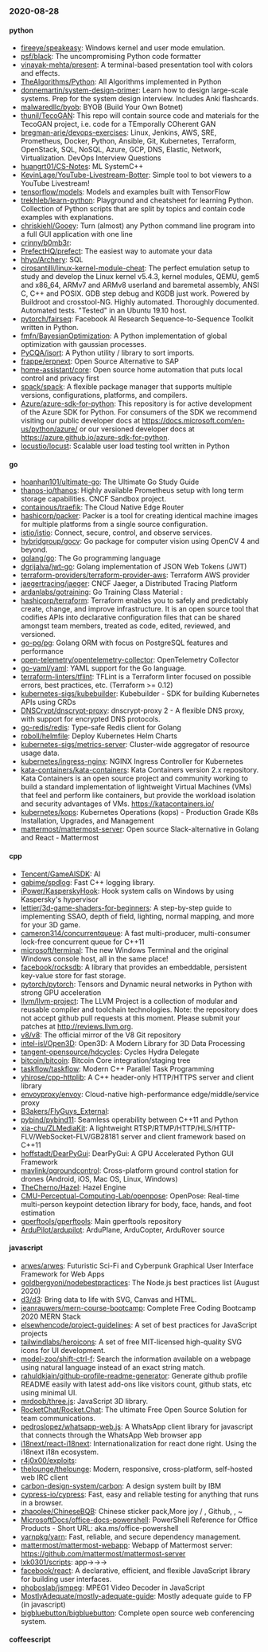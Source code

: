 ### 2020-08-28

#### python
* [fireeye/speakeasy](https://github.com/fireeye/speakeasy): Windows kernel and user mode emulation.
* [psf/black](https://github.com/psf/black): The uncompromising Python code formatter
* [vinayak-mehta/present](https://github.com/vinayak-mehta/present): A terminal-based presentation tool with colors and effects.
* [TheAlgorithms/Python](https://github.com/TheAlgorithms/Python): All Algorithms implemented in Python
* [donnemartin/system-design-primer](https://github.com/donnemartin/system-design-primer): Learn how to design large-scale systems. Prep for the system design interview. Includes Anki flashcards.
* [malwaredllc/byob](https://github.com/malwaredllc/byob): BYOB (Build Your Own Botnet)
* [thunil/TecoGAN](https://github.com/thunil/TecoGAN): This repo will contain source code and materials for the TecoGAN project, i.e. code for a TEmporally COherent GAN
* [bregman-arie/devops-exercises](https://github.com/bregman-arie/devops-exercises): Linux, Jenkins, AWS, SRE, Prometheus, Docker, Python, Ansible, Git, Kubernetes, Terraform, OpenStack, SQL, NoSQL, Azure, GCP, DNS, Elastic, Network, Virtualization. DevOps Interview Questions
* [huangrt01/CS-Notes](https://github.com/huangrt01/CS-Notes): ML SystemC++
* [KevinLage/YouTube-Livestream-Botter](https://github.com/KevinLage/YouTube-Livestream-Botter): Simple tool to bot viewers to a YouTube Livestream!
* [tensorflow/models](https://github.com/tensorflow/models): Models and examples built with TensorFlow
* [trekhleb/learn-python](https://github.com/trekhleb/learn-python):  Playground and cheatsheet for learning Python. Collection of Python scripts that are split by topics and contain code examples with explanations.
* [chriskiehl/Gooey](https://github.com/chriskiehl/Gooey): Turn (almost) any Python command line program into a full GUI application with one line
* [crinny/b0mb3r](https://github.com/crinny/b0mb3r):    
* [PrefectHQ/prefect](https://github.com/PrefectHQ/prefect): The easiest way to automate your data
* [hhyo/Archery](https://github.com/hhyo/Archery): SQL 
* [cirosantilli/linux-kernel-module-cheat](https://github.com/cirosantilli/linux-kernel-module-cheat): The perfect emulation setup to study and develop the Linux kernel v5.4.3, kernel modules, QEMU, gem5 and x86_64, ARMv7 and ARMv8 userland and baremetal assembly, ANSI C, C++ and POSIX. GDB step debug and KGDB just work. Powered by Buildroot and crosstool-NG. Highly automated. Thoroughly documented. Automated tests. "Tested" in an Ubuntu 19.10 host.
* [pytorch/fairseq](https://github.com/pytorch/fairseq): Facebook AI Research Sequence-to-Sequence Toolkit written in Python.
* [fmfn/BayesianOptimization](https://github.com/fmfn/BayesianOptimization): A Python implementation of global optimization with gaussian processes.
* [PyCQA/isort](https://github.com/PyCQA/isort): A Python utility / library to sort imports.
* [frappe/erpnext](https://github.com/frappe/erpnext): Open Source Alternative to SAP
* [home-assistant/core](https://github.com/home-assistant/core):  Open source home automation that puts local control and privacy first
* [spack/spack](https://github.com/spack/spack): A flexible package manager that supports multiple versions, configurations, platforms, and compilers.
* [Azure/azure-sdk-for-python](https://github.com/Azure/azure-sdk-for-python): This repository is for active development of the Azure SDK for Python. For consumers of the SDK we recommend visiting our public developer docs at https://docs.microsoft.com/en-us/python/azure/ or our versioned developer docs at https://azure.github.io/azure-sdk-for-python.
* [locustio/locust](https://github.com/locustio/locust): Scalable user load testing tool written in Python

#### go
* [hoanhan101/ultimate-go](https://github.com/hoanhan101/ultimate-go): The Ultimate Go Study Guide
* [thanos-io/thanos](https://github.com/thanos-io/thanos): Highly available Prometheus setup with long term storage capabilities. CNCF Sandbox project.
* [containous/traefik](https://github.com/containous/traefik): The Cloud Native Edge Router
* [hashicorp/packer](https://github.com/hashicorp/packer): Packer is a tool for creating identical machine images for multiple platforms from a single source configuration.
* [istio/istio](https://github.com/istio/istio): Connect, secure, control, and observe services.
* [hybridgroup/gocv](https://github.com/hybridgroup/gocv): Go package for computer vision using OpenCV 4 and beyond.
* [golang/go](https://github.com/golang/go): The Go programming language
* [dgrijalva/jwt-go](https://github.com/dgrijalva/jwt-go): Golang implementation of JSON Web Tokens (JWT)
* [terraform-providers/terraform-provider-aws](https://github.com/terraform-providers/terraform-provider-aws): Terraform AWS provider
* [jaegertracing/jaeger](https://github.com/jaegertracing/jaeger): CNCF Jaeger, a Distributed Tracing Platform
* [ardanlabs/gotraining](https://github.com/ardanlabs/gotraining): Go Training Class Material :
* [hashicorp/terraform](https://github.com/hashicorp/terraform): Terraform enables you to safely and predictably create, change, and improve infrastructure. It is an open source tool that codifies APIs into declarative configuration files that can be shared amongst team members, treated as code, edited, reviewed, and versioned.
* [go-pg/pg](https://github.com/go-pg/pg): Golang ORM with focus on PostgreSQL features and performance
* [open-telemetry/opentelemetry-collector](https://github.com/open-telemetry/opentelemetry-collector): OpenTelemetry Collector
* [go-yaml/yaml](https://github.com/go-yaml/yaml): YAML support for the Go language.
* [terraform-linters/tflint](https://github.com/terraform-linters/tflint): TFLint is a Terraform linter focused on possible errors, best practices, etc. (Terraform >= 0.12)
* [kubernetes-sigs/kubebuilder](https://github.com/kubernetes-sigs/kubebuilder): Kubebuilder - SDK for building Kubernetes APIs using CRDs
* [DNSCrypt/dnscrypt-proxy](https://github.com/DNSCrypt/dnscrypt-proxy): dnscrypt-proxy 2 - A flexible DNS proxy, with support for encrypted DNS protocols.
* [go-redis/redis](https://github.com/go-redis/redis): Type-safe Redis client for Golang
* [roboll/helmfile](https://github.com/roboll/helmfile): Deploy Kubernetes Helm Charts
* [kubernetes-sigs/metrics-server](https://github.com/kubernetes-sigs/metrics-server): Cluster-wide aggregator of resource usage data.
* [kubernetes/ingress-nginx](https://github.com/kubernetes/ingress-nginx): NGINX Ingress Controller for Kubernetes
* [kata-containers/kata-containers](https://github.com/kata-containers/kata-containers): Kata Containers version 2.x repository. Kata Containers is an open source project and community working to build a standard implementation of lightweight Virtual Machines (VMs) that feel and perform like containers, but provide the workload isolation and security advantages of VMs. https://katacontainers.io/
* [kubernetes/kops](https://github.com/kubernetes/kops): Kubernetes Operations (kops) - Production Grade K8s Installation, Upgrades, and Management
* [mattermost/mattermost-server](https://github.com/mattermost/mattermost-server): Open source Slack-alternative in Golang and React - Mattermost

#### cpp
* [Tencent/GameAISDK](https://github.com/Tencent/GameAISDK): AI
* [gabime/spdlog](https://github.com/gabime/spdlog): Fast C++ logging library.
* [iPower/KasperskyHook](https://github.com/iPower/KasperskyHook): Hook system calls on Windows by using Kaspersky's hypervisor
* [lettier/3d-game-shaders-for-beginners](https://github.com/lettier/3d-game-shaders-for-beginners):  A step-by-step guide to implementing SSAO, depth of field, lighting, normal mapping, and more for your 3D game.
* [cameron314/concurrentqueue](https://github.com/cameron314/concurrentqueue): A fast multi-producer, multi-consumer lock-free concurrent queue for C++11
* [microsoft/terminal](https://github.com/microsoft/terminal): The new Windows Terminal and the original Windows console host, all in the same place!
* [facebook/rocksdb](https://github.com/facebook/rocksdb): A library that provides an embeddable, persistent key-value store for fast storage.
* [pytorch/pytorch](https://github.com/pytorch/pytorch): Tensors and Dynamic neural networks in Python with strong GPU acceleration
* [llvm/llvm-project](https://github.com/llvm/llvm-project): The LLVM Project is a collection of modular and reusable compiler and toolchain technologies. Note: the repository does not accept github pull requests at this moment. Please submit your patches at http://reviews.llvm.org.
* [v8/v8](https://github.com/v8/v8): The official mirror of the V8 Git repository
* [intel-isl/Open3D](https://github.com/intel-isl/Open3D): Open3D: A Modern Library for 3D Data Processing
* [tangent-opensource/hdcycles](https://github.com/tangent-opensource/hdcycles): Cycles Hydra Delegate
* [bitcoin/bitcoin](https://github.com/bitcoin/bitcoin): Bitcoin Core integration/staging tree
* [taskflow/taskflow](https://github.com/taskflow/taskflow): Modern C++ Parallel Task Programming
* [yhirose/cpp-httplib](https://github.com/yhirose/cpp-httplib): A C++ header-only HTTP/HTTPS server and client library
* [envoyproxy/envoy](https://github.com/envoyproxy/envoy): Cloud-native high-performance edge/middle/service proxy
* [B3akers/FlyGuys_External](https://github.com/B3akers/FlyGuys_External): 
* [pybind/pybind11](https://github.com/pybind/pybind11): Seamless operability between C++11 and Python
* [xia-chu/ZLMediaKit](https://github.com/xia-chu/ZLMediaKit): A lightweight RTSP/RTMP/HTTP/HLS/HTTP-FLV/WebSocket-FLV/GB28181 server and client framework based on C++11
* [hoffstadt/DearPyGui](https://github.com/hoffstadt/DearPyGui): DearPyGui: A GPU Accelerated Python GUI Framework
* [mavlink/qgroundcontrol](https://github.com/mavlink/qgroundcontrol): Cross-platform ground control station for drones (Android, iOS, Mac OS, Linux, Windows)
* [TheCherno/Hazel](https://github.com/TheCherno/Hazel): Hazel Engine
* [CMU-Perceptual-Computing-Lab/openpose](https://github.com/CMU-Perceptual-Computing-Lab/openpose): OpenPose: Real-time multi-person keypoint detection library for body, face, hands, and foot estimation
* [gperftools/gperftools](https://github.com/gperftools/gperftools): Main gperftools repository
* [ArduPilot/ardupilot](https://github.com/ArduPilot/ardupilot): ArduPlane, ArduCopter, ArduRover source

#### javascript
* [arwes/arwes](https://github.com/arwes/arwes): Futuristic Sci-Fi and Cyberpunk Graphical User Interface Framework for Web Apps
* [goldbergyoni/nodebestpractices](https://github.com/goldbergyoni/nodebestpractices):  The Node.js best practices list (August 2020)
* [d3/d3](https://github.com/d3/d3): Bring data to life with SVG, Canvas and HTML. 
* [jeanrauwers/mern-course-bootcamp](https://github.com/jeanrauwers/mern-course-bootcamp): Complete Free Coding Bootcamp 2020 MERN Stack
* [elsewhencode/project-guidelines](https://github.com/elsewhencode/project-guidelines): A set of best practices for JavaScript projects
* [tailwindlabs/heroicons](https://github.com/tailwindlabs/heroicons): A set of free MIT-licensed high-quality SVG icons for UI development.
* [model-zoo/shift-ctrl-f](https://github.com/model-zoo/shift-ctrl-f):  Search the information available on a webpage using natural language instead of an exact string match.
* [rahuldkjain/github-profile-readme-generator](https://github.com/rahuldkjain/github-profile-readme-generator):  Generate github profile README easily with latest add-ons like visitors count, github stats, etc using minimal UI.
* [mrdoob/three.js](https://github.com/mrdoob/three.js): JavaScript 3D library.
* [RocketChat/Rocket.Chat](https://github.com/RocketChat/Rocket.Chat): The ultimate Free Open Source Solution for team communications.
* [pedroslopez/whatsapp-web.js](https://github.com/pedroslopez/whatsapp-web.js): A WhatsApp client library for javascript that connects through the WhatsApp Web browser app
* [i18next/react-i18next](https://github.com/i18next/react-i18next): Internationalization for react done right. Using the i18next i18n ecosystem.
* [r4j0x00/exploits](https://github.com/r4j0x00/exploits): 
* [thelounge/thelounge](https://github.com/thelounge/thelounge):  Modern, responsive, cross-platform, self-hosted web IRC client
* [carbon-design-system/carbon](https://github.com/carbon-design-system/carbon): A design system built by IBM
* [cypress-io/cypress](https://github.com/cypress-io/cypress): Fast, easy and reliable testing for anything that runs in a browser.
* [zhaoolee/ChineseBQB](https://github.com/zhaoolee/ChineseBQB):  Chinese sticker pack,More joy / , Github, , ~
* [MicrosoftDocs/office-docs-powershell](https://github.com/MicrosoftDocs/office-docs-powershell): PowerShell Reference for Office Products - Short URL: aka.ms/office-powershell
* [yarnpkg/yarn](https://github.com/yarnpkg/yarn):  Fast, reliable, and secure dependency management.
* [mattermost/mattermost-webapp](https://github.com/mattermost/mattermost-webapp): Webapp of Mattermost server: https://github.com/mattermost/mattermost-server
* [lxk0301/scripts](https://github.com/lxk0301/scripts): app->->->
* [facebook/react](https://github.com/facebook/react): A declarative, efficient, and flexible JavaScript library for building user interfaces.
* [phoboslab/jsmpeg](https://github.com/phoboslab/jsmpeg): MPEG1 Video Decoder in JavaScript
* [MostlyAdequate/mostly-adequate-guide](https://github.com/MostlyAdequate/mostly-adequate-guide): Mostly adequate guide to FP (in javascript)
* [bigbluebutton/bigbluebutton](https://github.com/bigbluebutton/bigbluebutton): Complete open source web conferencing system.

#### coffeescript
